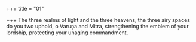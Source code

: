 +++
title = "01"

+++
The three realms of light and the three heavens, the three airy spaces do  you two uphold, o Varuṇa and Mitra,
strengthening the emblem of your lordship, protecting your unaging  commandment.